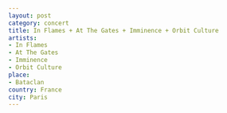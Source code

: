 ```yaml
---
layout: post
category: concert
title: In Flames + At The Gates + Imminence + Orbit Culture
artists: 
- In Flames
- At The Gates
- Imminence
- Orbit Culture
place: 
- Bataclan
country: France
city: Paris
---
```



